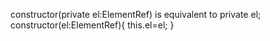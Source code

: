 constructor(private el:ElementRef) is equivalent to
private el;
constructor(el:ElementRef){
this.el=el;
}